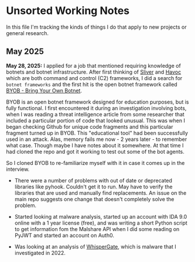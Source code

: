 # Unsorted Working Notes

In this file I'm tracking the kinds of things I do that apply to new projects or general research.

## May 2025

**May 28, 2025:** I applied for a job that mentioned requiring knowledge of botnets and botnet infrastructure. After first thinking of [Sliver](https://github.com/BishopFox/sliver) and [Havoc](https://github.com/HavocFramework/Havoc) which are both command and control (C2) frameworks, I did a search for `botnet frameworks` and the first hit is the open botnet framework called [BYOB - Bring Your Own Botnet](https://github.com/malwaredllc/byob).

BYOB is an open botnet framework designed for education purposes, but is fully functional. I first encountered it during an investigation involving bots, when I was reading a threat intelligence article from some researcher that included a particular portion of code that looked unusual. This was when I began checking Github for unique code fragments and this particular fragment turned up in BYOB. This "educational tool" had been successfully used in an attack. Alas, memory fails me now - 2 years later - to remember what case. Though maybe I have notes about it somewhere. At that time I had cloned the repo and got it working to test out some of the bot agents.

So I cloned BYOB to re-familiarize myself with it in case it comes up in the interview.
* There were a number of problems with out of date or deprecated libraries like pyhook. Couldn't get it to run. May have to verify the libraries that are used and manually find replacements. An issue on the main repo suggests one change that doesn't completely solve the problem.

* Started looking at malware analysis, started up an account with IDA 9.0 online with a 1 year license (free), and was writing a short Python script to get information fom the Malshare API when I did some reading on PyJWT and started an account on Auth0.
* Was looking at an analysis of [WhisperGate](https://www.crowdstrike.com/en-us/blog/technical-analysis-of-whispergate-malware/), which is malware that I investigated in 2022.
  
